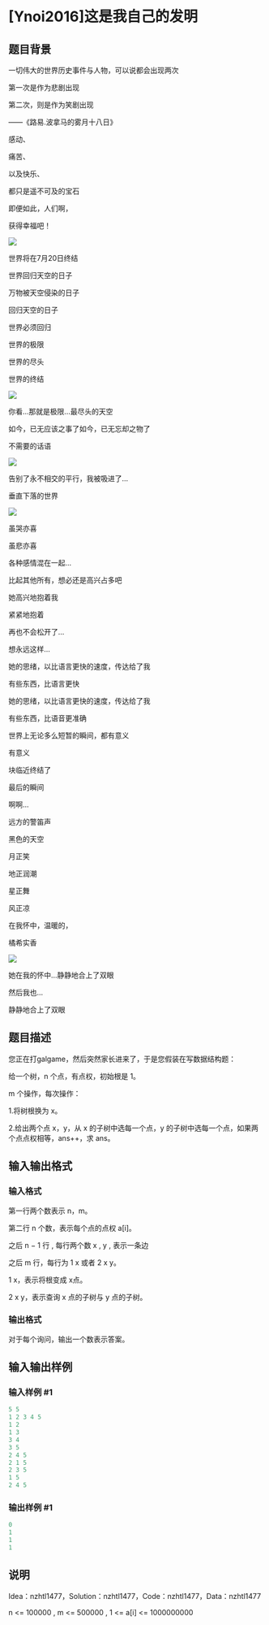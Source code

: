 # [Ynoi2016]这是我自己的发明

## 题目背景

一切伟大的世界历史事件与人物，可以说都会出现两次

第一次是作为悲剧出现

第二次，则是作为笑剧出现

——《路易.波拿马的雾月十八日》

感动、

痛苦、

以及快乐、

都只是遥不可及的宝石

即便如此，人们啊，

获得幸福吧！

![](https://cdn.luogu.com.cn/upload/pic/21098.png)

世界将在7月20日终结

世界回归天空的日子

万物被天空侵染的日子

回归天空的日子

世界必须回归

世界的极限

世界的尽头

世界的终结

![](https://cdn.luogu.com.cn/upload/pic/21099.png)

你看…那就是极限…最尽头的天空

如今，已无应该之事了如今，已无忘却之物了

不需要的话语

![](https://cdn.luogu.com.cn/upload/pic/21100.png)

告别了永不相交的平行，我被吸进了…

垂直下落的世界

![](https://cdn.luogu.com.cn/upload/pic/21101.png)

虽哭亦喜

虽悲亦喜

各种感情混在一起...

比起其他所有，想必还是高兴占多吧

她高兴地抱着我

紧紧地抱着

再也不会松开了...

想永远这样...

她的思绪，以比语言更快的速度，传达给了我

有些东西，比语言更快

她的思绪，以比语言更快的速度，传达给了我

有些东西，比语音更准确

世界上无论多么短暂的瞬间，都有意义

有意义

块临近终结了

最后的瞬间

啊啊...

远方的警笛声

黑色的天空

月正笑

地正润潮

星正舞

风正凉

在我怀中，温暖的，

橘希实香

![](https://cdn.luogu.com.cn/upload/pic/21103.png)

她在我的怀中...静静地合上了双眼

然后我也...

静静地合上了双眼

## 题目描述

您正在打galgame，然后突然家长进来了，于是您假装在写数据结构题：

给一个树，n 个点，有点权，初始根是 1。

m 个操作，每次操作：

1.将树根换为 x。

2.给出两个点 x，y，从 x 的子树中选每一个点，y 的子树中选每一个点，如果两个点点权相等，ans++，求 ans。

## 输入输出格式

### 输入格式

第一行两个数表示 n，m。

第二行 n 个数，表示每个点的点权 a[i]​。

之后 n − 1 行 , 每行两个数 x , y , 表示一条边

之后 m 行，每行为 1 x 或者 2 x y。

1 x，表示将根变成 x点。

2 x y，表示查询 x 点的子树与 y 点的子树。

### 输出格式

对于每个询问，输出一个数表示答案。

## 输入输出样例

### 输入样例 #1

```cpp
5 5
1 2 3 4 5
1 2
1 3
3 4
3 5
2 4 5
2 1 5
2 3 5
1 5
2 4 5
```


### 输出样例 #1

```cpp
0
1
1
1
```


## 说明

Idea：nzhtl1477，Solution：nzhtl1477，Code：nzhtl1477，Data：nzhtl1477

n <= 100000 , m <= 500000 , 1 <= a[i] <= 1000000000

